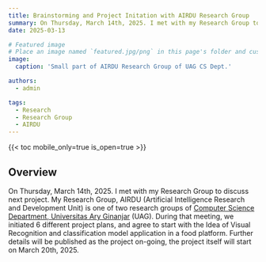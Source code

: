 ```yaml
---
title: Brainstorming and Project Initation with AIRDU Research Group
summary: On Thursday, March 14th, 2025. I met with my Research Group to discuss next project.
date: 2025-03-13

# Featured image
# Place an image named `featured.jpg/png` in this page's folder and customize its options here.
image:
  caption: 'Small part of AIRDU Research Group of UAG CS Dept.'

authors:
  - admin

tags:
  - Research
  - Research Group
  - AIRDU
---
```



{{< toc mobile_only=true is_open=true >}}

## Overview

On Thursday, March 14th, 2025. I met with my Research Group to discuss next project. My Research Group, AIRDU (Artificial Intelligence Research and Development Unit) is one of two research groups of [Computer Science Department, Universitas Ary Ginanjar](https://uag.ac.id/ilmu-komputer) (UAG). During that meeting, we initiated 6 different project plans, and agree to start with the Idea of Visual Recognition and classification model application in a food platform. Further details will be published as the project on-going, the project itself will start on March 20th, 2025.